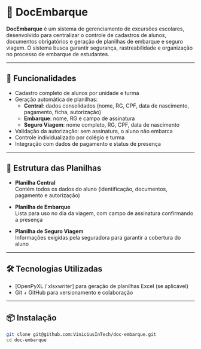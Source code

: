 # 📄 DocEmbarque

**DocEmbarque** é um sistema de gerenciamento de excursões escolares, desenvolvido para centralizar o controle de cadastros de alunos, documentos obrigatórios e geração de planilhas de embarque e seguro viagem. O sistema busca garantir segurança, rastreabilidade e organização no processo de embarque de estudantes.

---

## 🚀 Funcionalidades

- Cadastro completo de alunos por unidade e turma
- Geração automática de planilhas:
    - **Central**: dados consolidados (nome, RG, CPF, data de nascimento, pagamento, ficha, autorização)
    - **Embarque**: nome, RG e campo de assinatura
    - **Seguro Viagem**: nome completo, RG, CPF, data de nascimento
- Validação da autorização: sem assinatura, o aluno não embarca
- Controle individualizado por colégio e turma
- Integração com dados de pagamento e status de presença

---

## 🧩 Estrutura das Planilhas

- **Planilha Central**  
  Contém todos os dados do aluno (identificação, documentos, pagamento e autorização)

- **Planilha de Embarque**  
  Lista para uso no dia da viagem, com campo de assinatura confirmando a presença

- **Planilha de Seguro Viagem**  
  Informações exigidas pela seguradora para garantir a cobertura do aluno

---

## 🛠️ Tecnologias Utilizadas

- [OpenPyXL / xlsxwriter] para geração de planilhas Excel (se aplicável)
- Git + GitHub para versionamento e colaboração

---

## 📦 Instalação

```bash
git clone git@github.com:ViniciusInTech/doc-embarque.git
cd doc-embarque
```

